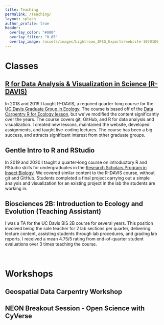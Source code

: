 ```yaml
---
title: Teaching
permalink: /Teaching/
layout: splash
author_profile: true
header:
  overlay_color: "#000"
  overlay_filter: "0.05"
  overlay_image: /assets/images/Lightroom_JPEG_Exports/website-1070106.jpg
---
```


# Classes

## [R for Data Analysis & Visualization in Science (R-DAVIS)](https://mcmaurer.github.io/R-DAVIS-3.0/index.html)

In 2018 and 2019 I taught R-DAVIS, a required quarter-long course for the [UC Davis Graduate Group in Ecology](https://ecology.ucdavis.edu/). The course is based off of the [Data Carpentry R for Ecology lesson](https://datacarpentry.org/R-ecology-lesson/), but we've modified the content significantly over the years. The course covers git, GitHub, and R for data analysis and visualization. I created new lessons, maintained the website, developed assignments, and taught live-coding lectures. The course has been a big success, and attracts significant interest from other graduate groups.

## Gentle Intro to R and RStudio

In 2019 and 2020 I taught a quarter-long course on introductory R and RStudio skills for undergraduates in the [Research Scholars Program in Insect Biology](http://insectscholars.ucdavis.edu/). We covered similar content to the R-DAVIS course, without git and GitHub. Students completed a final project carrying out a simple analysis and visualization for an existing project in the lab the students are working in.

## Biosciences 2B: Introduction to Ecology and Evolution (Teaching Assistant)

I was a TA for the UC Davis BIS 2B course for several years. This position involved being the sole teacher for 2 lab sections per quarter, delivering lecture content, assisting students through lab procedures, and grading lab reports. I received a mean 4.75/5 rating from end-of-quarter student evaluations over 3 times teaching the course.

<br>

# Workshops

## Geospatial Data Carpentry Workshop

## NEON Breakout Session - Open Science with CyVerse